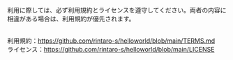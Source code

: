 利用に際しては、必ず利用規約とライセンスを遵守してください。両者の内容に相違がある場合は、利用規約が優先されます。<br><br>

利用規約：https://github.com/rintaro-s/helloworld/blob/main/TERMS.md <br>
ライセンス：https://github.com/rintaro-s/helloworld/blob/main/LICENSE <br>
